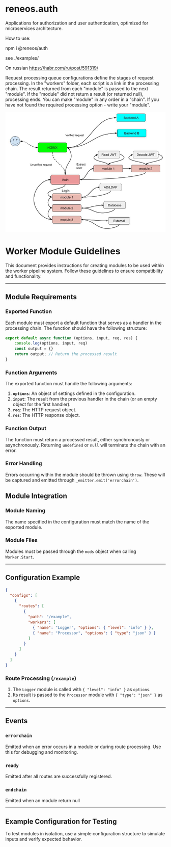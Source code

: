 # reneos.auth
Applications for authorization and user authentication, optimized for microservices architecture.

How to use:

npm i @reneos/auth

see ./examples/

On russian https://habr.com/ru/post/591319/

Request processing queue configurations define the stages of request processing. In the "workers" folder, each script is a link in the processing chain. The result returned from each "module" is passed to the next "module". If the "module" did not return a result (or returned null), processing ends.
You can make "module" in any order in a "chain". If you have not found the required processing option - write your "module".


![Schema](docs/schema.jpg)

# Worker Module Guidelines

This document provides instructions for creating modules to be used within the worker pipeline system. Follow these guidelines to ensure compatibility and functionality.

---

## Module Requirements

### Exported Function

Each module must export a default function that serves as a handler in the processing chain. The function should have the following structure:

```javascript
export default async function (options, input, req, res) {
    console.log(options, input, req)
    const output = {}
    return output; // Return the processed result
}
```

### Function Arguments

The exported function must handle the following arguments:

1. **`options`**: An object of settings defined in the configuration.
2. **`input`**: The result from the previous handler in the chain (or an empty object for the first handler).
3. **`req`**: The HTTP request object.
4. **`res`**: The HTTP response object.

### Function Output

The function must return a processed result, either synchronously or asynchronously. Returning `undefined` or `null` will terminate the chain with an error.

### Error Handling

Errors occurring within the module should be thrown using `throw`. These will be captured and emitted through `_emitter.emit('errorchain')`.

## Module Integration

### Module Naming

The name specified in the configuration must match the name of the exported module.

### Module Files

Modules must be passed through the `mods` object when calling `Worker.Start`.

---

## Configuration Example

```json
{
  "configs": [
    {
      "routes": [
        {
          "path": "/example",
          "workers": [
            { "name": "Logger", "options": { "level": "info" } },
            { "name": "Processor", "options": { "type": "json" } }
          ]
        }
      ]
    }
  ]
}
```

### Route Processing (`/example`)

1. The `Logger` module is called with `{ "level": "info" }` as `options`.
2. Its result is passed to the `Processor` module with `{ "type": "json" }` as `options`.

---

## Events

### `errorchain`

Emitted when an error occurs in a module or during route processing. Use this for debugging and monitoring.

### `ready`

Emitted after all routes are successfully registered.

### `endchain`

Emitted when an module return null 

---

## Example Configuration for Testing

To test modules in isolation, use a simple configuration structure to simulate inputs and verify expected behavior.

